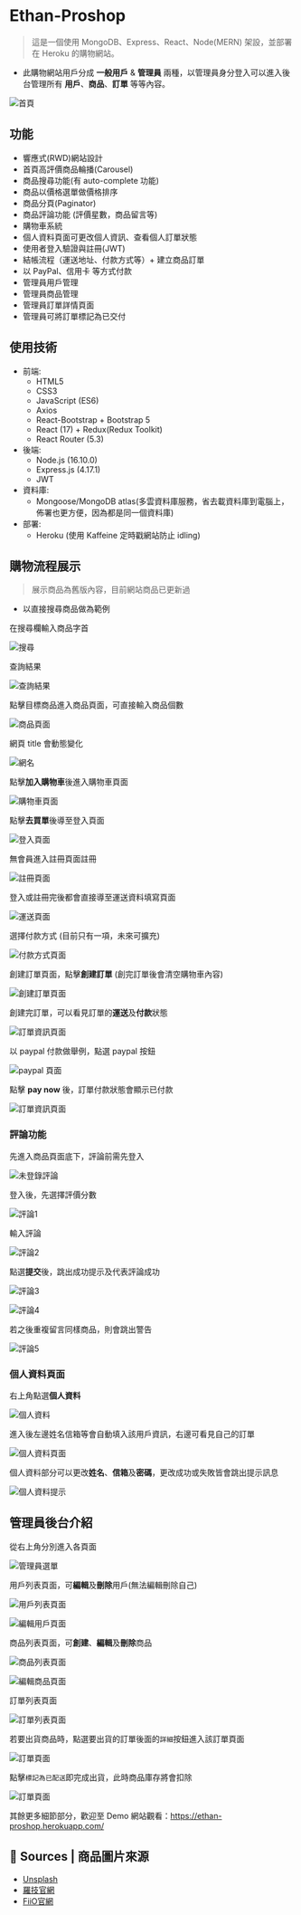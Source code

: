 # Ethan-Proshop
> 這是一個使用 MongoDB、Express、React、Node(MERN) 架設，並部署在 Heroku 的購物網站。
* 此購物網站用戶分成 **一般用戶** & **管理員** 兩種，以管理員身分登入可以進入後台管理所有 **用戶**、**商品**、**訂單** 等等內容。

![首頁](https://i.imgur.com/3SvnIRq.png)

## 功能
* 響應式(RWD)網站設計
* 首頁高評價商品輪播(Carousel)
* 商品搜尋功能(有 auto-complete 功能)
* 商品以價格選單做價格排序
* 商品分頁(Paginator)
* 商品評論功能 (評價星數，商品留言等)
* 購物車系統
* 個人資料頁面可更改個人資訊、查看個人訂單狀態
* 使用者登入驗證與註冊(JWT)
* 結帳流程（運送地址、付款方式等）+ 建立商品訂單
* 以 PayPal、信用卡 等方式付款
* 管理員用戶管理
* 管理員商品管理
* 管理員訂單詳情頁面
* 管理員可將訂單標記為已交付

## 使用技術
* 前端:
    - HTML5
    - CSS3
    - JavaScript (ES6)
    - Axios
    - React-Bootstrap + Bootstrap 5
    - React (17) + Redux(Redux Toolkit)
    - React Router (5.3) 
* 後端:
    - Node.js (16.10.0)
    - Express.js (4.17.1)
    - JWT
* 資料庫:
    - Mongoose/MongoDB atlas(多雲資料庫服務，省去載資料庫到電腦上，佈署也更方便，因為都是同一個資料庫)
* 部署:
    - Heroku (使用 Kaffeine 定時戳網站防止 idling)

## 購物流程展示
> 展示商品為舊版內容，目前網站商品已更新過

* 以直接搜尋商品做為範例

在搜尋欄輸入商品字首

![搜尋](https://i.imgur.com/u4pZWic.png)

查詢結果

![查詢結果](https://i.imgur.com/grClJ16.png)

點擊目標商品進入商品頁面，可直接輸入商品個數

![商品頁面](https://i.imgur.com/chlHLYP.png)

網頁 title 會動態變化

![網名](https://i.imgur.com/cu1wHAe.png)

點擊**加入購物車**後進入購物車頁面

![購物車頁面](https://i.imgur.com/dREyJRE.png)

點擊**去買單**後導至登入頁面

![登入頁面](https://i.imgur.com/Bc3gdSy.png)

無會員進入註冊頁面註冊

![註冊頁面](https://i.imgur.com/mO8p0qN.png)

登入或註冊完後都會直接導至運送資料填寫頁面

![運送頁面](https://i.imgur.com/UDd7NQ4.png)

選擇付款方式 (目前只有一項，未來可擴充)

![付款方式頁面](https://i.imgur.com/8q7i8b0.png)

創建訂單頁面，點擊**創建訂單** (創完訂單後會清空購物車內容)

![創建訂單頁面](https://i.imgur.com/346NZQt.png)

創建完訂單，可以看見訂單的**運送**及**付款**狀態

![訂單資訊頁面](https://i.imgur.com/iMA1UZI.png)

以 paypal 付款做舉例，點選 paypal 按鈕

![paypal 頁面](https://i.imgur.com/PFeNW6i.png)

點擊 **pay now** 後，訂單付款狀態會顯示已付款

![訂單資訊頁面](https://i.imgur.com/YHCG9n4.png)

### 評論功能

先進入商品頁面底下，評論前需先登入

![未登錄評論](https://i.imgur.com/r5Sb0k4.png)

登入後，先選擇評價分數

![評論1](https://i.imgur.com/kuBHYnP.png)

輸入評論

![評論2](https://i.imgur.com/PyTtJGY.png)

點選**提交**後，跳出成功提示及代表評論成功

![評論3](https://i.imgur.com/0Ui2kRA.png)

![評論4](https://i.imgur.com/992cNg2.png)

若之後重複留言同樣商品，則會跳出警告

![評論5](https://i.imgur.com/jNylrGl.png)

### 個人資料頁面

右上角點選**個人資料**

![個人資料](https://i.imgur.com/rBdc5Wm.png)

進入後左邊姓名信箱等會自動填入該用戶資訊，右邊可看見自己的訂單

![個人資料頁面](https://i.imgur.com/ZkxKF7x.png)

個人資料部分可以更改**姓名**、**信箱**及**密碼**，更改成功或失敗皆會跳出提示訊息

![個人資料提示](https://i.imgur.com/BVovGcc.png)

## 管理員後台介紹

從右上角分別進入各頁面

![管理員選單](https://i.imgur.com/gkJnsmE.png)

用戶列表頁面，可**編輯**及**刪除**用戶(無法編輯刪除自己)

![用戶列表頁面](https://i.imgur.com/c4Zw4Em.png)

![編輯用戶頁面](https://i.imgur.com/SqrstvT.png)

商品列表頁面，可**創建**、**編輯**及**刪除**商品

![商品列表頁面](https://i.imgur.com/XPiTMl1.png)

![編輯商品頁面](https://i.imgur.com/ILekRGw.png)

訂單列表頁面

![訂單列表頁面](https://i.imgur.com/grKRfUM.png)

若要出貨商品時，點選要出貨的訂單後面的`詳細`按鈕進入該訂單頁面

![訂單頁面](https://i.imgur.com/mlFdRCY.png)

點擊`標記為已配送`即完成出貨，此時商品庫存將會扣除

![訂單頁面](https://i.imgur.com/ra5ZHHa.png)

其餘更多細節部分，歡迎至 Demo 網站觀看：<https://ethan-proshop.herokuapp.com/>

## :art: Sources | 商品圖片來源

- [Unsplash](https://unsplash.com/)
- [羅技官網](https://www.logitech.com/zh-tw)
- [FiiO官網](https://www.fiio.com.tw/)




